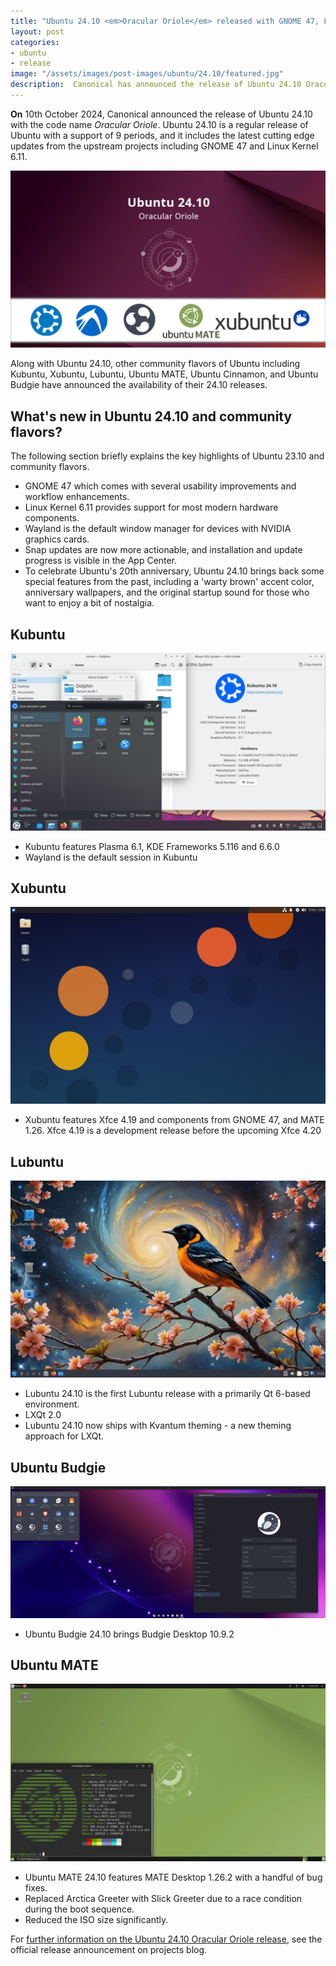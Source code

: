 ```yaml
---
title: "Ubuntu 24.10 <em>Oracular Oriole</em> released with GNOME 47, Linux Kernel 6.11 and more"
layout: post
categories:
- ubuntu
- release
image: "/assets/images/post-images/ubuntu/24.10/featured.jpg"
description:  Canonical has announced the release of Ubuntu 24.10 Oracular Oriole. Other official community flavors are also available now. Learn more about all Ubuntu 24.10 releases.
---
```


**On** 10th October 2024, Canonical announced the release of Ubuntu 24.10 with the code name *Oracular Oriole*. Ubuntu 24.10 is a regular release of Ubuntu with a support of 9 periods, and it includes the latest cutting edge updates from the upstream projects including GNOME 47 and Linux Kernel 6.11.

![Ubuntu 24.10 featured image](/assets/images/post-images/ubuntu/24.10/featured.jpg)

Along with Ubuntu 24.10, other community flavors of Ubuntu including Kubuntu, Xubuntu, Lubuntu, Ubuntu MATE, Ubuntu Cinnamon, and Ubuntu Budgie have announced the availability of their 24.10 releases.

## What's new in Ubuntu 24.10 and community flavors?

The following section briefly explains the key highlights of Ubuntu 23.10 and community flavors.

- GNOME 47 which comes with several usability improvements and workflow enhancements.
- Linux Kernel 6.11 provides support for most modern hardware components.
- Wayland is the default window manager for devices with NVIDIA graphics cards.
- Snap updates are now more actionable, and installation and update progress is visible in the App Center. 
- To celebrate Ubuntu's 20th anniversary, Ubuntu 24.10 brings back some special features from the past, including a 'warty brown' accent color, anniversary wallpapers, and the original startup sound for those who want to enjoy a bit of nostalgia.

## Kubuntu

![Kubuntu featured image](/assets/images/post-images/ubuntu/24.10/Kubuntu1410.jpg)

- Kubuntu features Plasma 6.1, KDE Frameworks 5.116 and 6.6.0
- Wayland is the default session in Kubuntu

## Xubuntu

![Xubuntu featured image](/assets/images/post-images/ubuntu/24.10/xubuntu-24.10.png)

- Xubuntu features Xfce 4.19 and components from GNOME 47, and MATE 1.26. Xfce 4.19 is a development release before the upcoming Xfce 4.20

## Lubuntu

![Lubuntu featured image](/assets/images/post-images/ubuntu/24.10/lubuntu-24.10.jpg)

- Lubuntu 24.10 is the first Lubuntu release with a primarily Qt 6-based environment.
- LXQt 2.0
- Lubuntu 24.10 now ships with Kvantum theming - a new theming approach for LXQt.

## Ubuntu Budgie

![Ubuntu Budgie featured image](/assets/images/post-images/ubuntu/24.10/ubuntu-budgie.png)

- Ubuntu Budgie 24.10 brings Budgie Desktop 10.9.2

## Ubuntu MATE

![Ubuntu MATE featured image](/assets/images/post-images/ubuntu/24.10/ubuntu-mate.webp)

- Ubuntu MATE 24.10 features MATE Desktop 1.26.2 with a handful of bug fixes.
- Replaced Arctica Greeter with Slick Greeter due to a race condition during the boot sequence.
- Reduced the ISO size significantly.

For [further information on the Ubuntu 24.10 Oracular Oriole release](https://ubuntu.com/blog/canonical-releases-ubuntu-24-10-oracular-oriole), see the official release announcement on projects blog.
